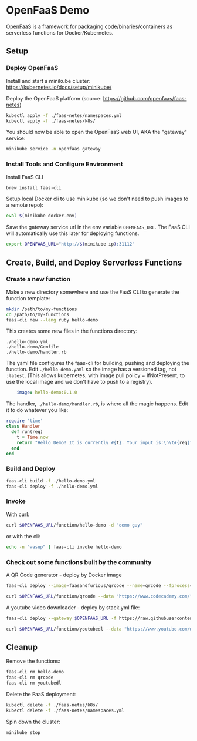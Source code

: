 # OpenFaaS Demo

[OpenFaaS](https://github.com/openfaas/faas) is a framework for packaging code/binaries/containers as serverless functions for Docker/Kubernetes.

## Setup

### Deploy  OpenFaaS

Install and start a minikube cluster: https://kubernetes.io/docs/setup/minikube/

Deploy the OpenFaaS platform (source: https://github.com/openfaas/faas-netes)
```sh
kubectl apply -f ./faas-netes/namespaces.yml
kubectl apply -f ./faas-netes/k8s/
```
You should now be able to open the OpenFaaS web UI, AKA the "gateway" service:
```sh
minikube service -n openfaas gateway
```

### Install Tools and Configure Environment
Install FaaS CLI
```sh
brew install faas-cli
```

Setup local Docker cli to use minikube (so we don't need to push images to a remote repo):
```sh
eval $(minikube docker-env)
```

 Save the gateway service url in the env variable `OPENFAAS_URL`. The FaaS CLI will automatically use this later for deploying functions.
```sh
export OPENFAAS_URL="http://$(minikube ip):31112"
```

## Create, Build, and Deploy Serverless Functions

### Create a new function

Make a new directory somewhere and use the FaaS CLI to generate the function template:
```sh
mkdir /path/to/my-functions
cd /path/to/my-functions
faas-cli new --lang ruby hello-demo
```

This creates some new files in the functions directory:
```
./hello-demo.yml
./hello-demo/Gemfile
./hello-demo/handler.rb
```

The yaml file configures the faas-cli for building, pushing and deploying the function.
Edit `./hello-demo.yaml` so the image has a versioned tag, not `:latest`. (This allows kubernetes, with image pull policy = IfNotPresent, to use the local image and we don't have to push to a registry).
```yaml
    image: hello-demo:0.1.0
```

The handler, `./hello-demo/handler.rb`, is where all the magic happens. Edit it to do whatever you like:
```rb
require 'time'
class Handler
  def run(req)
    t = Time.now
    return "Hello Demo! It is currently #{t}. Your input is:\n\t#{req}"
  end
end
```

### Build and Deploy
```sh
faas-cli build -f ./hello-demo.yml
faas-cli deploy -f ./hello-demo.yml
```

### Invoke

With curl:
```sh
curl $OPENFAAS_URL/function/hello-demo -d "demo guy"
```
or with the cli:
```sh
echo -n "wasup" | faas-cli invoke hello-demo
```

### Check out some functions built by the community

A QR Code generator - deploy by Docker image
```sh
faas-cli deploy --image=faasandfurious/qrcode --name=qrcode --fprocess="/usr/bin/qrcode"

curl $OPENFAAS_URL/function/qrcode --data "https://www.codecademy.com/" > qrcode.png
```

A youtube video downloader - deploy by stack.yml file:
```sh
faas-cli deploy --gateway $OPENFAAS_URL -f https://raw.githubusercontent.com/faas-and-furious/youtube-dl/master/stack.yml

curl $OPENFAAS_URL/function/youtubedl --data "https://www.youtube.com/watch?v=hn5Hlusj6Nc" > youtube.mov
```

## Cleanup

Remove the functions:
```sh
faas-cli rm hello-demo
faas-cli rm qrcode
faas-cli rm youtubedl
```

Delete the FaaS deployment:
```sh
kubectl delete -f ./faas-netes/k8s/
kubectl delete -f ./faas-netes/namespaces.yml
```

Spin down the cluster:

```sh
minikube stop
```
